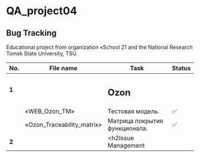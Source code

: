# QA_project04
Bug Tracking
 ---
 
 Educational project from organization «School 21 and the National Research Tomsk State University, TSU.


| No. | File name             | Task                                                                        | Status |
| --- | ----------------------| --------------------------------------------------------------------------- | ------ |
| **1** |                     | <h2>Ozon</h2>                                                               |        |
|     | «WEB_Ozon_ТМ» | Тестовая модель.| ✅     |
|     | «Ozon_Traceability_matrix» | Матрица покрытия функционала. | ✅     |
| **2** |                     | <h2Issue Management</h2>                                                    |        |
